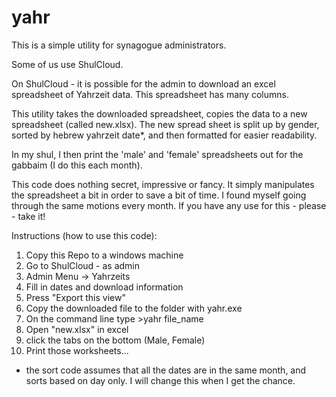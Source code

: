 # yahr

This is a simple utility for synagogue administrators. 

Some of us use ShulCloud.

On ShulCloud - it is possible for the admin to download an excel
spreadsheet of Yahrzeit data. This spreadsheet has many columns.

This utility takes the downloaded spreadsheet, copies the data to
a new spreadsheet (called new.xlsx). The new spread sheet is split 
up by gender, sorted by hebrew yahrzeit date*, and then formatted
for easier readability.

In my shul, I then print the 'male' and 'female' spreadsheets out
for the gabbaim (I do this each month).

This code does nothing secret, impressive or fancy. It simply manipulates
the spreadsheet a bit in order to save a bit of time. I found myself
going through the same motions every month. If you have any use for 
this - please - take it! 

Instructions (how to use this code):
1) Copy this Repo to a windows machine
2) Go to ShulCloud - as admin
3) Admin Menu -> Yahrzeits
4) Fill in dates and download information
5) Press "Export this view"
6) Copy the downloaded file to the folder with yahr.exe
7) On the command line type >yahr file_name
8) Open "new.xlsx" in excel
9) click the tabs on the bottom (Male, Female)
10) Print those worksheets...

* the sort code assumes that all the dates are in the same month, 
and sorts based on day only. I will change this when I get the 
chance.
